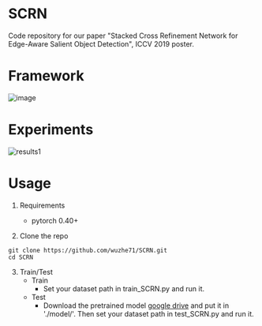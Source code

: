 # SCRN
Code repository for our paper "Stacked Cross Refinement Network for Edge-Aware Salient Object Detection", ICCV 2019 poster.

# Framework
![image](https://github.com/wuzhe71/SCAN/blob/master/figure/framework.png)

# Experiments
![results1](https://github.com/wuzhe71/SCAN/blob/master/figure/results1.png)

# Usage
1. Requirements
    * pytorch 0.40+

2. Clone the repo
```
git clone https://github.com/wuzhe71/SCRN.git 
cd SCRN
```

3. Train/Test
    * Train
        * Set your dataset path in train_SCRN.py and run it. 
    * Test
        * Download the pretrained model [google drive](https://drive.google.com/open?id=1PkGX9R-uTYpWBKX0lZRkE2qvvpz1-IiG) and put it in './model/'. Then set your dataset path in test_SCRN.py and run it.
